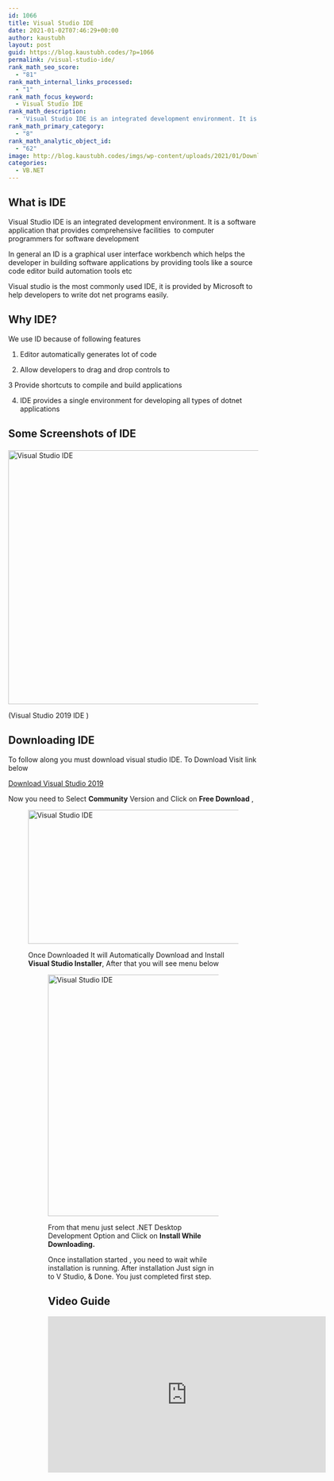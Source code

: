 ```yaml
---
id: 1066
title: Visual Studio IDE
date: 2021-01-02T07:46:29+00:00
author: kaustubh
layout: post
guid: https://blog.kaustubh.codes/?p=1066
permalink: /visual-studio-ide/
rank_math_seo_score:
  - "81"
rank_math_internal_links_processed:
  - "1"
rank_math_focus_keyword:
  - Visual Studio IDE
rank_math_description:
  - 'Visual Studio IDE is an integrated development environment. It is a software application that provides comprehensive facilities  to computer programmers .'
rank_math_primary_category:
  - "8"
rank_math_analytic_object_id:
  - "62"
image: http://blog.kaustubh.codes/imgs/wp-content/uploads/2021/01/Download-and-INstall-Visual-Studio-Correctly-1200x675.png
categories:
  - VB.NET
---
```

## What is IDE

Visual Studio IDE is an integrated development environment. It is a software application that provides comprehensive facilities&nbsp; to computer programmers for software development

In general an ID is a graphical user interface workbench which helps the developer in building software applications by providing tools like a source code editor build automation tools etc

Visual studio is the most commonly used IDE, it is provided by Microsoft to help developers to write dot net programs easily.

## Why IDE?

We use ID because of following features

1. Editor automatically generates lot of code

2. Allow developers to drag and drop controls to 

3 Provide shortcuts to compile and build applications

4. IDE provides a single environment for developing all types of dotnet applications

## Some Screenshots of IDE<figure class="wp-block-image size-large">

<img loading="lazy" width="1024" height="512" src="http://blog.kaustubh.codes/imgs/wp-content/uploads/2021/01/image-1024x512.png" alt="Visual Studio IDE" class="wp-image-1067" srcset="https://blog.kaustubh.codes/imgs/wp-content/uploads/2021/01/image-1024x512.png 1024w, https://blog.kaustubh.codes/imgs/wp-content/uploads/2021/01/image-300x150.png 300w, https://blog.kaustubh.codes/imgs/wp-content/uploads/2021/01/image-768x384.png 768w, https://blog.kaustubh.codes/imgs/wp-content/uploads/2021/01/image-1200x600.png 1200w, https://blog.kaustubh.codes/imgs/wp-content/uploads/2021/01/image.png 1365w" sizes="(max-width: 1024px) 100vw, 1024px" /> <figcaption>(Visual Studio 2019 IDE )</figcaption>

## Downloading IDE

To follow along you must download visual studio IDE. To Download Visit link below

<div class="wp-block-buttons">
  <div class="wp-block-button">
    <a class="wp-block-button__link" href="https://visualstudio.microsoft.com/downloads/" target="_blank" rel="noreferrer noopener">Download Visual Studio 2019</a>
  </div>
</div>

Now you need to Select **Community** Version and Click on **Free Download** ,<figure class="wp-block-image size-large is-resized">

<img loading="lazy" src="http://blog.kaustubh.codes/imgs/wp-content/uploads/2021/01/image-2-1024x399.png" alt="Visual Studio IDE" class="wp-image-1070" width="694" height="270" srcset="https://blog.kaustubh.codes/imgs/wp-content/uploads/2021/01/image-2-1024x399.png 1024w, https://blog.kaustubh.codes/imgs/wp-content/uploads/2021/01/image-2-300x117.png 300w, https://blog.kaustubh.codes/imgs/wp-content/uploads/2021/01/image-2-768x299.png 768w, https://blog.kaustubh.codes/imgs/wp-content/uploads/2021/01/image-2.png 1182w" sizes="(max-width: 694px) 100vw, 694px" /> 

Once Downloaded It will Automatically Download and Install **Visual Studio Installer**, After that you will see menu below <figure class="wp-block-image size-large">

<img loading="lazy" width="1024" height="487" src="http://blog.kaustubh.codes/imgs/wp-content/uploads/2021/01/image-3-1024x487.png" alt="Visual Studio IDE" class="wp-image-1072" srcset="https://blog.kaustubh.codes/imgs/wp-content/uploads/2021/01/image-3-1024x487.png 1024w, https://blog.kaustubh.codes/imgs/wp-content/uploads/2021/01/image-3-300x143.png 300w, https://blog.kaustubh.codes/imgs/wp-content/uploads/2021/01/image-3-768x365.png 768w, https://blog.kaustubh.codes/imgs/wp-content/uploads/2021/01/image-3-1200x570.png 1200w, https://blog.kaustubh.codes/imgs/wp-content/uploads/2021/01/image-3.png 1258w" sizes="(max-width: 1024px) 100vw, 1024px" /> 

From that menu just select .NET Desktop Development Option and Click on **Install While Downloading.**

Once installation started , you need to wait while installation is running. After installation Just sign in to V Studio, & Done. You just completed first step.

## Video Guide
<iframe width="560" height="315" src="https://www.youtube.com/embed/lPuwinuq0IQ" title="YouTube video player" frameborder="0" allow="accelerometer; autoplay; clipboard-write; encrypted-media; gyroscope; picture-in-picture" allowfullscreen></iframe>